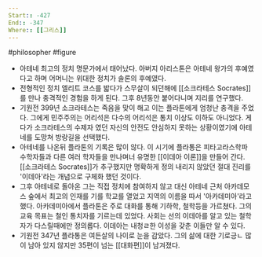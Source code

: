 ```yaml
---
Start:: -427
End:: -347
Where:: [[그리스]]
---
```

#philosopher #figure
- 아테네 최고의 정치 명문가에서 태어났다. 아버지 아리스톤은 아테네 왕가의 후예였다고 하며 어머니는 위대한 정치가 솔론의 후예였다. 
- 전형적인 정치 엘리트 코스를 밟다가 스무살이 되던해에 [[소크라테스 Socrates]]를 만나 충격적인 경험을 하게 된다. 그후 8년동안 붙어다니며 지리를 연구했다.
- 기원전 399년 소크라테스는 죽음을 맞이 해고 이는 플라톤에게 엄청난 충격을 주었다. 그에게 민주주의는 어리석은 다수의 어리석은 통치 이상도 이하도 아니었다. 게다가 소크라테스의 수제자 였던 자신의 안전도 안심하지 못하는 상황이였기에 아테네를 도망쳐 방랑길을 선택했다.
- 아테네를 나온뒤 플라톤의 기록은 많이 않다. 이 시기에 플라통은 피타고라스학파 수학자들과 다른 여러 학자들을 만나며너 유명한 [[이데아 이론]]을 만들어 간다. [[소크라테스 Socrates]]가 추구했지만 명확하게 정의 내리지 않았던 절대 진리를 '이데아'라는 개념으로 구체화 했던 것이다.
- 그후 아테네로 돌아온 그는 직접 정치에 참여하지 않고 대신 아테네 근처 아카데모스 숲에서 최고의 인재를 기를 학교를 열었고 지역의 이름을 따서 '아카데미아'라고 했다. 아카데미아에서 플라톤은 주로 대화를 통해 기하학, 철학등을 가르쳤다. 그의 교육 목표는 철인 통치자를 기르는데 있었다. 사회는 선의 이데아를 알고 있는 철학자가 다스릴때에만 정의롭다. 이데아는 내청ㄹ한 이성을 갖춘 이들만 알 수 있다. 
- 기원전 347년 플라통은 여든살의 나이로 눈을 감았다. 그의 삶에 대한 기로긍ㄴ 많이 남아 있지 않지만 35편이 넘는 [[대화편]]이 남겨졌다. 

